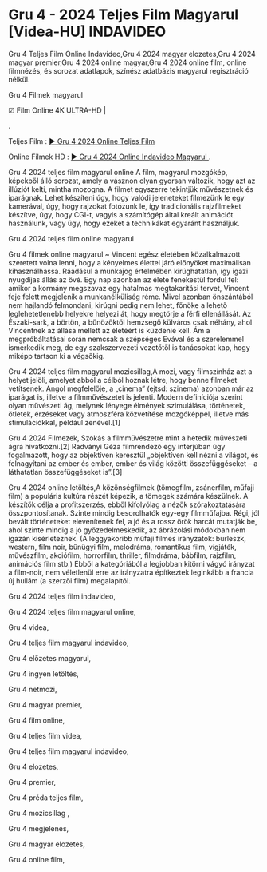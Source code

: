 # Gru 4 - 2024 Teljes Film Magyarul [Videa-HU] INDAVIDEO

Gru 4 Teljes Film Online Indavideo,Gru 4 2024 magyar elozetes,Gru 4 2024 magyar premier,Gru 4 2024 online magyar,Gru 4 2024 online film, online filmnézés, és sorozat adatlapok, színész adatbázis magyarul regisztráció nélkül.

Gru 4 Filmek magyarul

☑ Film Online 4K ULTRA-HD | 

.

Teljes Film : [▶️ Gru 4 2024 Online Teljes Film](https://maxstream-best.blogspot.com/2024/07/gru-4-teljes-film.html)


Online Filmek HD : [▶️ Gru 4 2024 Online Indavideo Magyarul
](https://maxstream-best.blogspot.com/2024/07/gru-4-teljes-film.html)
.

Gru 4 2024 teljes film magyarul online A film, magyarul mozgókép, képekből álló sorozat, amely a vásznon olyan gyorsan változik, hogy azt az illúziót kelti, mintha mozogna. A filmet egyszerre tekintjük művészetnek és iparágnak. Lehet készíteni úgy, hogy valódi jeleneteket filmezünk le egy kamerával, úgy, hogy rajzokat fotózunk le, így tradicionális rajzfilmeket készítve, úgy, hogy CGI-t, vagyis a számítógép által kreált animációt használunk, vagy úgy, hogy ezeket a technikákat egyaránt használjuk.

Gru 4 2024 teljes film online magyarul

Gru 4 filmek online magyarul ~ Vincent egész életében közalkalmazott szeretett volna lenni, hogy a kényelmes élettel járó előnyöket maximálisan kihasználhassa. Ráadásul a munkajog értelmében kirúghatatlan, így igazi nyugdíjas állás az övé. Egy nap azonban az élete fenekestül fordul fel: amikor a kormány megszavaz egy hatalmas megtakarítási tervet, Vincent feje felett megjelenik a munkanélküliség réme. Mivel azonban önszántából nem hajlandó felmondani, kirúgni pedig nem lehet, főnöke a lehető leglehetetlenebb helyekre helyezi át, hogy megtörje a férfi ellenállását. Az Északi-sark, a börtön, a bűnözőktől hemzsegő külváros csak néhány, ahol Vincentnek az állása mellett az életéért is küzdenie kell. Ám a megpróbáltatásai során nemcsak a szépséges Evával és a szerelemmel ismerkedik meg, de egy szakszervezeti vezetőtől is tanácsokat kap, hogy miképp tartson ki a végsőkig.

Gru 4 2024 teljes film magyarul mozicsillag,A mozi, vagy filmszínház azt a helyet jelöli, amelyet abból a célból hoznak létre, hogy benne filmeket vetítsenek. Angol megfelelője, a „cinema” (ejtsd: szinema) azonban már az iparágat is, illetve a filmművészetet is jelenti. Modern definíciója szerint olyan művészeti ág, melynek lényege élmények szimulálása, történetek, ötletek, érzéseket vagy atmoszféra közvetítése mozgóképpel, illetve más stimulációkkal, például zenével.[1]
 
Gru 4 2024 Filmezek, Szokás a filmművészetre mint a hetedik művészeti ágra hivatkozni.[2] Radványi Géza filmrendező egy interjúban úgy fogalmazott, hogy az objektíven keresztül „objektíven kell nézni a világot, és felnagyítani az ember és ember, ember és világ közötti összefüggéseket – a láthatatlan összefüggéseket is”.[3]

Gru 4 2024 online letöltés,A közönségfilmek (tömegfilm, zsánerfilm, műfaji film) a populáris kultúra részét képezik, a tömegek számára készülnek. A készítők célja a profitszerzés, ebből kifolyólag a nézők szórakoztatására összpontosítanak. Szinte mindig besorolhatók egy-egy filmműfajba. Régi, jól bevált történeteket elevenítenek fel, a jó és a rossz örök harcát mutatják be, ahol szinte mindig a jó győzedelmeskedik, az ábrázolási módokban nem igazán kísérleteznek. (A leggyakoribb műfaji filmes irányzatok: burleszk, western, film noir, bűnügyi film, melodráma, romantikus film, vígjáték, művészfilm, akciófilm, horrorfilm, thriller, filmdráma, bábfilm, rajzfilm, animációs film stb.) Ebből a kategóriából a legjobban kitörni vágyó irányzat a film-noir, nem véletlenül erre az irányzatra építkeztek leginkább a francia új hullám (a szerzői film) megalapítói.

Gru 4 2024 teljes film indavideo,

Gru 4 2024 teljes film magyarul online,

Gru 4 videa,

Gru 4 teljes film magyarul indavideo,

Gru 4 előzetes magyarul,

Gru 4 ingyen letöltés,

Gru 4 netmozi,

Gru 4 magyar premier,

Gru 4 film online,

Gru 4 teljes film videa,

Gru 4 teljes film magyarul indavideo,

Gru 4 elozetes,

Gru 4 premier,

Gru 4 préda teljes film,

Gru 4 mozicsillag ,

Gru 4 megjelenés,

Gru 4 magyar elozetes,

Gru 4 online film,
